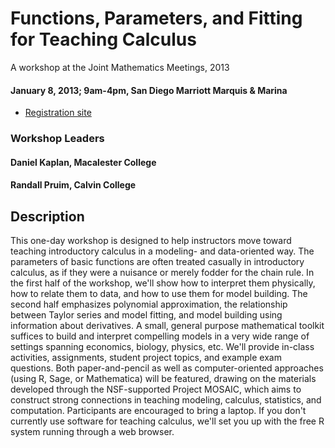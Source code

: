 Functions, Parameters, and Fitting for Teaching Calculus
=======

A workshop at the Joint Mathematics Meetings, 2013

#### January 8, 2013; 9am-4pm, San Diego Marriott Marquis & Marina

* [Registration site](http://www.causeweb.org/workshop/jmm13_mosaic/register.php)

### Workshop Leaders

#### Daniel Kaplan, Macalester College

#### Randall Pruim, Calvin College

Description
------------
This one-day workshop is designed to help instructors move toward teaching introductory calculus in a modeling- and data-oriented way. The parameters of basic functions are often treated casually in introductory calculus, as if they were a nuisance or merely fodder for the chain rule. In the first half of the workshop, we'll show how to interpret them physically, how to relate them to data, and how to use them for model building. The second half emphasizes polynomial approximation, the relationship between Taylor series and model fitting, and model building using information about derivatives. A small, general purpose mathematical toolkit suffices to build and interpret compelling models in a very wide range of settings spanning economics, biology, physics, etc. We'll provide in-class activities, assignments, student project topics, and example exam questions. Both paper-and-pencil as well as computer-oriented approaches (using R, Sage, or Mathematica) will be featured, drawing on the materials developed through the NSF-supported Project MOSAIC, which aims to construct strong connections in teaching modeling, calculus, statistics, and computation. Participants are encouraged to bring a laptop. If you don't currently use software for teaching calculus, we'll set you up with the free R system running through a web browser.

